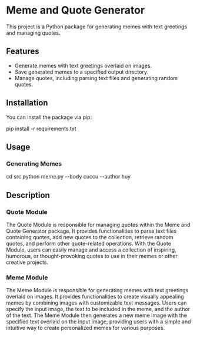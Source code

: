 # Meme and Quote Generator

This project is a Python package for generating memes with text greetings and managing quotes.

## Features

- Generate memes with text greetings overlaid on images.
- Save generated memes to a specified output directory.
- Manage quotes, including parsing text files and generating random quotes.

## Installation

You can install the package via pip:

pip install -r requirements.txt


## Usage

### Generating Memes
cd src
python meme.py --body cuccu --author huy


## Description
### Quote Module
The Quote Module is responsible for managing quotes within the Meme and Quote Generator package. It provides functionalities to parse text files containing quotes, add new quotes to the collection, retrieve random quotes, and perform other quote-related operations. With the Quote Module, users can easily manage and access a collection of inspiring, humorous, or thought-provoking quotes to use in their memes or other creative projects.

### Meme Module
The Meme Module is responsible for generating memes with text greetings overlaid on images. It provides functionalities to create visually appealing memes by combining images with customizable text messages. Users can specify the input image, the text to be included in the meme, and the author of the text. The Meme Module then generates a new meme image with the specified text overlaid on the input image, providing users with a simple and intuitive way to create personalized memes for various purposes.



